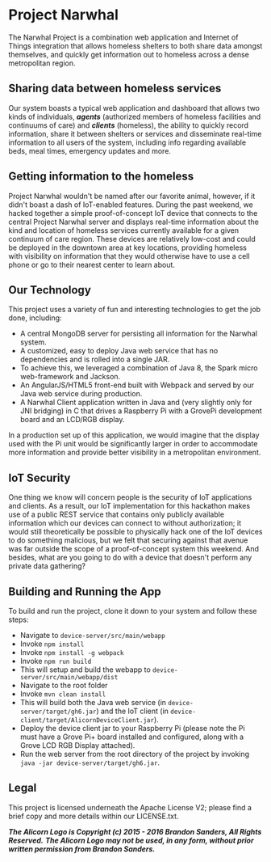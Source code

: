 # Project Narwhal #
The Narwhal Project is a combination web application and Internet of Things integration that allows homeless shelters to both share data amongst themselves, and quickly get information out to homeless across a dense metropolitan region.

## Sharing data between homeless services ##
Our system boasts a typical web application and dashboard that allows two kinds of individuals, ***agents*** (authorized members of homeless facilities and continuums of care) and ***clients*** (homeless), the ability to quickly record information, share it between shelters or services and disseminate real-time information to all users of the system, including info regarding available beds, meal times, emergency updates and more.

## Getting information to the homeless ##
Project Narwhal wouldn't be named after our favorite animal, however, if it didn't boast a dash of IoT-enabled features. During the past weekend, we hacked together a simple proof-of-concept IoT device that connects to the central Project Narwhal server and displays real-time information about the kind and location of homeless services currently available for a given continuum of care region. These devices are relatively low-cost and could be deployed in the downtown area at key locations, providing homeless with visibility on information that they would otherwise have to use a cell phone or go to their nearest center to learn about.

## Our Technology ##
This project uses a variety of fun and interesting technologies to get the job done, including:

- A central MongoDB server for persisting all information for the Narwhal system.
- A customized, easy to deploy Java web service that has no dependencies and is rolled into a single JAR.
- To achieve this, we leveraged a combination of Java 8, the Spark micro web-framework and Jackson.
- An AngularJS/HTML5 front-end built with Webpack and served by our Java web service during production.
- A Narwhal Client application written in Java and (very slightly only for JNI bridging) in C that drives a Raspberry Pi with a GrovePi development board and an LCD/RGB display.

In a production set up of this application, we would imagine that the display used with the Pi unit would be significantly larger in order to accommodate more information and provide better visibility in a metropolitan environment. 

## IoT Security ##
One thing we know will concern people is the security of IoT applications and clients. As a result, our IoT implementation for this hackathon makes use of a public REST service that contains only publicly available information which our devices can connect to without authorization; it would still theoretically be possible to physically hack one of the IoT devices to do something malicious, but we felt that securing against that avenue was far outside the scope of a proof-of-concept system this weekend. And besides, what are you going to do with a device that doesn't perform any private data gathering?

## Building and Running the App ##
To build and run the project, clone it down to your system and follow these steps:

- Navigate to `device-server/src/main/webapp`
- Invoke `npm install`
- Invoke `npm install -g webpack`
- Invoke `npm run build`
- This will setup and build the webapp to `device-server/src/main/webapp/dist`
- Navigate to the root folder
- Invoke `mvn clean install`
- This will build both the Java web service (in `device-server/target/gh6.jar`) and the IoT client (in `device-client/target/AlicornDeviceClient.jar`).
- Deploy the device client jar to your Raspberry Pi (please note the Pi must have a Grove Pi+ board installed and configured, along with a Grove LCD RGB Display attached).
- Run the web server from the root directory of the project by invoking `java -jar device-server/target/gh6.jar`.

## Legal ##
This project is licensed underneath the Apache License V2; please find a brief copy and more details within our LICENSE.txt.

***The Alicorn Logo is Copyright (c) 2015 - 2016 Brandon Sanders, All Rights Reserved.***
***The Alicorn Logo may not be used, in any form, without prior written permission from Brandon Sanders.***
